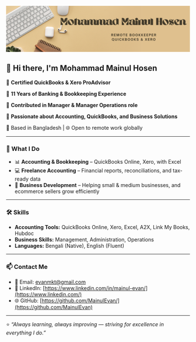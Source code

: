 ![Banner](https://github.com/MainulEvan/MainulEvan/blob/main/Mohammad%20Mainul%20Hosen.png?raw=true)

## 👋 Hi there, I'm Mohammad Mainul Hosen

🌟 **Certified QuickBooks & Xero ProAdvisor**

🌟 **11 Years of Banking & Bookkeeping Experience**

🌟 **Contributed in Manager & Manager Operations role**

🌟 **Passionate about Accounting, QuickBooks, and Business Solutions**  

📍 Based in Bangladesh | 🌐 Open to remote work globally

---

### 💼 What I Do
- 📊 **Accounting & Bookkeeping** – QuickBooks Online, Xero, with Excel  
- 💻 **Freelance Accounting** – Financial reports, reconciliations, and tax-ready data 
- 🎯 **Business Development** – Helping small & medium businesses, and ecommerce sellers grow efficiently

---

### 🛠 Skills
- **Accounting Tools:** QuickBooks Online, Xero, Excel, A2X, Link My Books, Hubdoc
- **Business Skills:** Management, Administration, Operations  
- **Languages:** Bengali (Native), English (Fluent)  

---

### 📫 Contact Me
- 📧 Email: [evanmkt@gmail.com](mailto:your-email@example.com)  
- 💼 LinkedIn: [https://www.linkedin.com/in/mainul-evan/](https://www.linkedin.com/)  
- 🌐 GitHub: [https://github.com/MainulEvan/](https://github.com/MainulEvan)  

---

⭐ _“Always learning, always improving — striving for excellence in everything I do.”_

